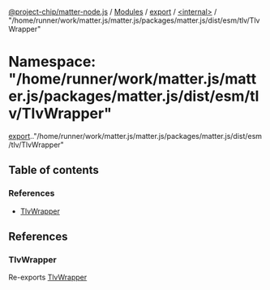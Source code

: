 [@project-chip/matter-node.js](../README.md) / [Modules](../modules.md) / [export](export.md) / [<internal\>](export._internal_.md) / "/home/runner/work/matter.js/matter.js/packages/matter.js/dist/esm/tlv/TlvWrapper"

# Namespace: "/home/runner/work/matter.js/matter.js/packages/matter.js/dist/esm/tlv/TlvWrapper"

[export](export.md).[<internal>](export._internal_.md)."/home/runner/work/matter.js/matter.js/packages/matter.js/dist/esm/tlv/TlvWrapper"

## Table of contents

### References

- [TlvWrapper](export._internal_.__home_runner_work_matter_js_matter_js_packages_matter_js_dist_esm_tlv_TlvWrapper_.md#tlvwrapper)

## References

### TlvWrapper

Re-exports [TlvWrapper](../classes/exports_tlv.TlvWrapper.md)
